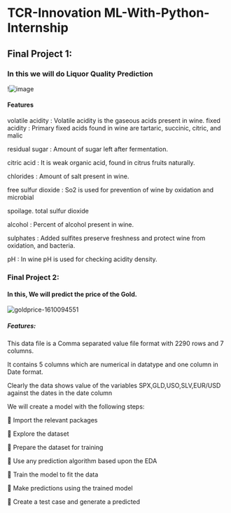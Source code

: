 # TCR-Innovation ML-With-Python-Internship

## Final Project 1:

### In this we will do Liquor Quality Prediction

!![image](https://user-images.githubusercontent.com/86619476/139455456-4f1e32c8-7f51-4c0c-b3a5-fd730f73ab79.png)

#### Features

volatile acidity : Volatile acidity is the gaseous acids present in wine. fixed acidity : Primary fixed acids found in wine are tartaric, succinic, citric, and malic

residual sugar : Amount of sugar left after fermentation.

citric acid : It is weak organic acid, found in citrus fruits naturally.

chlorides : Amount of salt present in wine.

free sulfur dioxide : So2 is used for prevention of wine by oxidation and microbial

spoilage. total sulfur dioxide

alcohol : Percent of alcohol present in wine. 

sulphates : Added sulfites preserve freshness and protect wine from oxidation, and
bacteria.

pH : In wine pH is used for checking acidity
density.

### Final Project 2: 
#### In this, We will predict the price of the Gold.
![goldprice-1610094551](https://user-images.githubusercontent.com/86619476/139431892-6240297f-c9bb-477d-9640-07130f5b8237.jpg)

##### Features:

This data file is a Comma separated value file format with 2290 rows and 7 columns.

It contains 5 columns which are numerical in datatype and one column in Date format.

Clearly the data shows value of the variables SPX,GLD,USO,SLV,EUR/USD
against the dates in the date column

We will create a model with the following steps:

 Import the relevant packages

 Explore the dataset

 Prepare the dataset for training

 Use any prediction algorithm based upon the EDA

 Train the model to fit the data

 Make predictions using the trained model

 Create a test case and generate a predicted 




